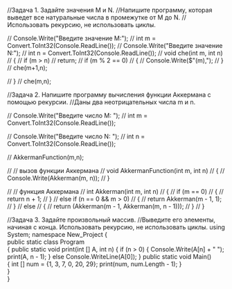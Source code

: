 //Задача 1. Задайте значения M и N. 
//Напишите программу, которая выведет все натуральные числа в промежутке от M до N. 
//Использовать рекурсию, не использовать циклы. 

// Console.Write("Введите значение M:");
// int m = Convert.ToInt32(Console.ReadLine());
// Console.Write("Введите значение N:");
// int n = Convert.ToInt32(Console.ReadLine());
// void che(int m, int n)
// {
// if (m > n)
// return;
// if (m % 2 == 0)
// {
// Console.Write($"(m),");
// }
// che(m+1,n);

// }
// che(m,n);



//Задача 2. Напишите программу вычисления функции Аккермана с помощью рекурсии.
//Даны два неотрицательных числа m и n.

// Console.Write("Введите число M: ");
// int m = Convert.ToInt32(Console.ReadLine());

// Console.Write("Введите число N: ");
// int n = Convert.ToInt32(Console.ReadLine());

// AkkermanFunction(m,n);

// // вызов функции Аккермана
// void AkkermanFunction(int m, int n)
// {
//     Console.Write(Akkerman(m, n)); 
// }

// // функция Аккермана
// int Akkerman(int m, int n)
// {
//     if (m == 0)
//     {
//         return n + 1;
//     }
//     else if (n == 0 && m > 0)
//     {
//         return Akkerman(m - 1, 1);
//     }
//     else
//     {
//         return (Akkerman(m - 1, Akkerman(m, n - 1)));
//     }
// }



//Задача 3. Задайте произвольный массив. 
//Выведите его элементы, начиная с конца. Использовать рекурсию, не использовать циклы.
using System;
namespace New_Project 
{  
  public static class Program  
  { 
    public static void print(int [] A, int n) 
    { 
      if (n > 0) 
      { 
      	Console.Write(A[n] + " "); 
      	print(A, n - 1); 
      } 
      else Console.WriteLine(A[0]); 
    } 
    public static void Main()   
    { 
      int [] num = {1, 3, 7, 0, 20, 29}; 
      print(num, num.Length - 1); 
    }  
  }   
}
